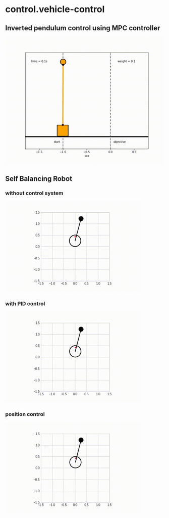 # control.vehicle-control

## Inverted pendulum control using MPC controller 

![](variable_mass_inv_pendulum_MPC.gif)

## Self Balancing Robot
### without control system
![](/media/without_control_system.gif)

### with PID control
![](/media/with_PID.gif)

### position control
![](/media/position.gif)


